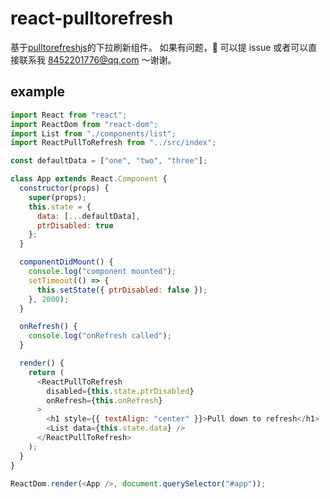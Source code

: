# react-pulltorefresh

基于[pulltorefreshjs](https://github.com/BoxFactura/pulltorefresh.js/blob/master/README.md)的下拉刷新组件。
如果有问题， 可以提 issue 或者可以直接联系我 8452201776@qq.com ～谢谢。

## example

```javascript
import React from "react";
import ReactDom from "react-dom";
import List from "./components/list";
import ReactPullToRefresh from "../src/index";

const defaultData = ["one", "two", "three"];

class App extends React.Component {
  constructor(props) {
    super(props);
    this.state = {
      data: [...defaultData],
      ptrDisabled: true
    };
  }

  componentDidMount() {
    console.log("component mounted");
    setTimeout(() => {
      this.setState({ ptrDisabled: false });
    }, 2000);
  }

  onRefresh() {
    console.log("onRefresh called");
  }

  render() {
    return (
      <ReactPullToRefresh
        disabled={this.state.ptrDisabled}
        onRefresh={this.onRefresh}
      >
        <h1 style={{ textAlign: "center" }}>Pull down to refresh</h1>
        <List data={this.state.data} />
      </ReactPullToRefresh>
    );
  }
}

ReactDom.render(<App />, document.querySelector("#app"));
```
